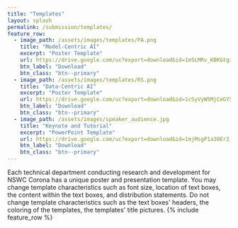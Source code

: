 ```yaml
---
title: "Templates"
layout: splash
permalink: /submission/templates/
feature_row:
  - image_path: /assets/images/templates/PA.png
    title: "Model-Centric AI"
    excerpt: "Poster Template"
    url: https://drive.google.com/uc?export=download&id=1m5LMRv_KBKGtgxLGq5x40kMXmWp-dPtW
    btn_label: "Download"
    btn_class: "btn--primary"
  - image_path: /assets/images/templates/RS.png
    title: "Data-Centric AI"
    excerpt: "Poster Template"
    url: https://drive.google.com/uc?export=download&id=1cSyVyW5MjCeGY5lZHxahnMjcvv6dCQZy
    btn_label: "Download"
    btn_class: "btn--primary"
  - image_path: /assets/images/speaker_audience.jpg
    title: "Keynote and Tutorial"
    excerpt: "PowerPoint Template"
    url: https://drive.google.com/uc?export=download&id=1mjMsgP1a30Er2_-ASdMzaxVOtbQ_NZAJ
    btn_label: "Download"
    btn_class: "btn--primary"
---
```

Each technical department conducting research and development for NSWC Corona has a unique poster and presentation template. You may change template characteristics such  as font size, location of text boxes, the content within the text boxes, and distribution statements. Do not change template characteristics such as the text boxes' headers, the coloring of the templates, the templates' title pictures.
{% include feature_row %}
